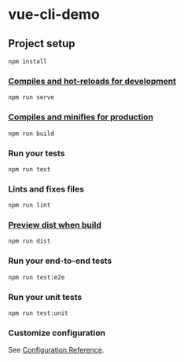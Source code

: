# vue-cli-demo

## Project setup
```
npm install
```

### [Compiles and hot-reloads for development](https://cli.vuejs.org/zh/guide/cli-service.html#vue-cli-service-serve)
```
npm run serve
```

### [Compiles and minifies for production](https://cli.vuejs.org/zh/guide/cli-service.html#vue-cli-service-build)
```
npm run build
```

### Run your tests
```
npm run test
```

### Lints and fixes files
```
npm run lint
```

### [Preview dist when build](https://cli.vuejs.org/zh/guide/deployment.html#%E6%9C%AC%E5%9C%B0%E9%A2%84%E8%A7%88)
```
npm run dist
```

### Run your end-to-end tests
```
npm run test:e2e
```

### Run your unit tests
```
npm run test:unit
```

### Customize configuration
See [Configuration Reference](https://cli.vuejs.org/config/).
